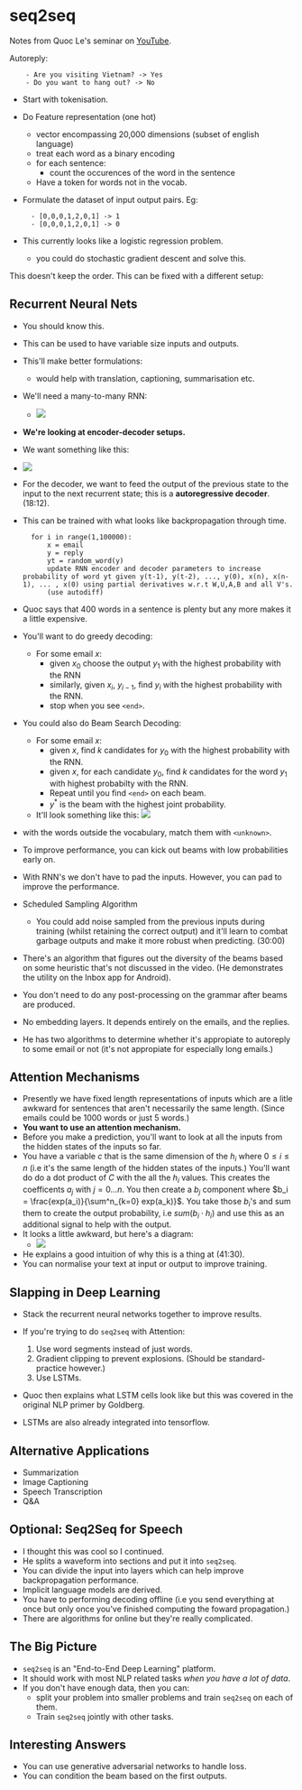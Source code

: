 # seq2seq 

Notes from Quoc Le's seminar on [YouTube](https://www.youtube.com/watch?v=G5RY_SUJih4).

Autoreply:

		- Are you visiting Vietnam? -> Yes
		- Do you want to hang out? -> No

- Start with tokenisation.
- Do Feature representation (one hot)
	- vector encompassing 20,000 dimensions (subset of english language)
	- treat each word as a binary encoding
	- for each sentence:
		- count the occurences of the word in the sentence
	- Have a token for words not in the vocab.
 
- Formulate the dataset of input output pairs. Eg:

		- [0,0,0,1,2,0,1] -> 1
		- [0,0,0,1,2,0,1] -> 0

- This currently looks like a logistic regression problem.
	- you could do stochastic gradient descent and solve this.

This doesn't keep the order. This can be fixed with a different setup:

## Recurrent Neural Nets

- You should know this.
- This can be used to have variable size inputs and outputs.
- This'll make better formulations:
	- would help with translation, captioning, summarisation etc.
- We'll need a many-to-many RNN:
	- ![](imgs/rnn_diagrams.png)
- **We're looking at encoder-decoder setups.**
- We want something like this:
- ![](imgs/autoregressive.png)
- For the decoder, we want to feed the output of the previous state to the input to the next recurrent state; this is a **autoregressive decoder**. (18:12).
- This can be trained with what looks like backpropagation through time.

		for i in range(1,100000):
			x = email
			y = reply
			yt = random_word(y)
			update RNN encoder and decoder parameters to increase probability of word yt given y(t-1), y(t-2), ..., y(0), x(n), x(n-1), ... , x(0) using partial derivatives w.r.t W,U,A,B and all V's.
			(use autodiff)

- Quoc says that 400 words in a sentence is plenty but any more makes it a little expensive.
- You'll want to do greedy decoding:
	- For some email $x$:
		- given $x_0$ choose the output $y_1$ with the highest probability with the RNN
		- similarly, given $x_i$, $y_{i-1}$, find $y_i$ with the highest probability with the RNN.
		- stop when you see `<end>`.
- You could also do Beam Search Decoding:
	- For some email $x$:
		- given $x$, find $k$ candidates for $y_0$ with the highest probability with the RNN.
		- given $x$, for each candidate $y_0$, find $k$ candidates for the word $y_1$ with highest probabilty with the RNN.
		- Repeat until you find `<end>` on each beam.
		- $y^*$ is the beam with the highest joint probability.
	- It'll look something like this:
	![](imgs/beamsearch.png)
- with the words outside the vocabulary, match them with `<unknown>`.
- To improve performance, you can kick out beams with low probabilities early on.
- With RNN's we don't have to pad the inputs. However, you can pad to improve the performance.
- Scheduled Sampling Algorithm
	- You could add noise sampled from the previous inputs during training (whilst retaining the correct output) and it'll learn to combat garbage outputs and make it more robust when predicting. (30:00)
- There's an algorithm that figures out the diversity of the beams based on some heuristic that's not discussed in the video. (He demonstrates the utility on the Inbox app for Android).
- You don't need to do any post-processing on the grammar after beams are produced.
- No embedding layers. It depends entirely on the emails, and the replies.
- He has two algorithms to determine whether it's appropiate to autoreply to some email or not (it's not appropiate for especially long emails.)

## Attention Mechanisms

- Presently we have fixed length representations of inputs which are a litle awkward for sentences that aren't necessarily the same length. (Since emails could be 1000 words or just 5 words.)
- **You want to use an attention mechanism.**
- Before you make a prediction, you'll want to look at all the inputs from the hidden states of the inputs so far.
- You have a variable $c$ that is the same dimension of the $h_i$ where $0\leq i \leq n$ (i.e it's the same length of the hidden states of the inputs.) You'll want do do a dot product of $C$ with the all the $h_i$ values. This creates the coefficents $a_j$ with $j = 0...n$. You then create a $b_j$ component where $b_i = \frac{exp(a_i)}{\sum^n_{k=0} exp(a_k)}$. You take those $b_i$'s and sum them to create the output probability, i.e $sum(b_i \cdot h_i)$ and use this as an additional signal to help with the output.
- It looks a little awkward, but here's a diagram:
	- ![](imgs/attention_mechanism.png)
- He explains a good intuition of why this is a thing at (41:30).
- You can normalise your text at input or output to improve training.

## Slapping in Deep Learning

- Stack the recurrent neural networks together to improve results.
- If you're trying to do `seq2seq` with Attention:
	1. Use word segments instead of just words.
	2. Gradient clipping to prevent explosions. (Should be standard-practice however.)
	3. Use LSTMs.

- Quoc then explains what LSTM cells look like but this was covered in the original NLP primer by Goldberg.
- LSTMs are also already integrated into tensorflow.

## Alternative Applications

- Summarization
- Image Captioning
- Speech Transcription
- Q&A

## Optional: Seq2Seq for Speech

- I thought this was cool so I continued.
- He splits a waveform into sections and put it into `seq2seq`.
- You can divide the input into layers which can help improve backpropagation performance.
- Implicit language models are derived.
- You have to performing decoding offline (i.e you send everything at once but only once you've finished computing the foward propagation.)
- There are algorithms for online but they're really complicated.

## The Big Picture

- `seq2seq` is an "End-to-End Deep Learning" platform.
- It should work with most NLP related tasks _when you have a lot of data_.
- If you don't have enough data, then you can:
	- split your problem into smaller problems and train `seq2seq` on each of them.
	- Train `seq2seq` jointly with other tasks.

## Interesting Answers

- You can use generative adversarial networks to handle loss.
- You can condition the beam based on the first outputs.